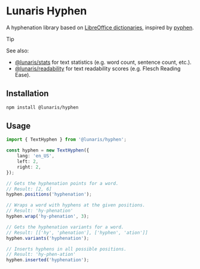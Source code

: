 # Lunaris Hyphen

A hyphenation library based on [LibreOffice dictionaries](https://git.libreoffice.org/dictionaries), inspired by [pyphen](https://github.com/Kozea/Pyphen).

> [!TIP]
> See also:
>   - [@lunaris/stats](https://github.com/LunarisApp/text-tools/tree/main/packages/stats) for text statistics (e.g. word count, sentence count, etc.).
>   - [@lunaris/readability](https://github.com/LunarisApp/text-tools/tree/main/packages/readability) for text readability scores (e.g. Flesch Reading Ease).

## Installation

```bash
npm install @lunaris/hyphen
```

## Usage

```typescript
import { TextHyphen } from '@lunaris/hyphen';

const hyphen = new TextHyphen({
    lang: 'en_US',
    left: 2,
    right: 2,
});

// Gets the hyphenation points for a word.
// Result: [2, 6]
hyphen.positions('hyphenation');

// Wraps a word with hyphens at the given positions.
// Result: 'hy-phenation'
hyphen.wrap('hy-phenation', 3);

// Gets the hyphenation variants for a word.
// Result: [['hy', 'phenation'], ['hyphen', 'ation']]
hyphen.variants('hyphenation');

// Inserts hyphens in all possible positions.
// Result: 'hy-phen-ation'
hyphen.inserted('hyphenation');
```

